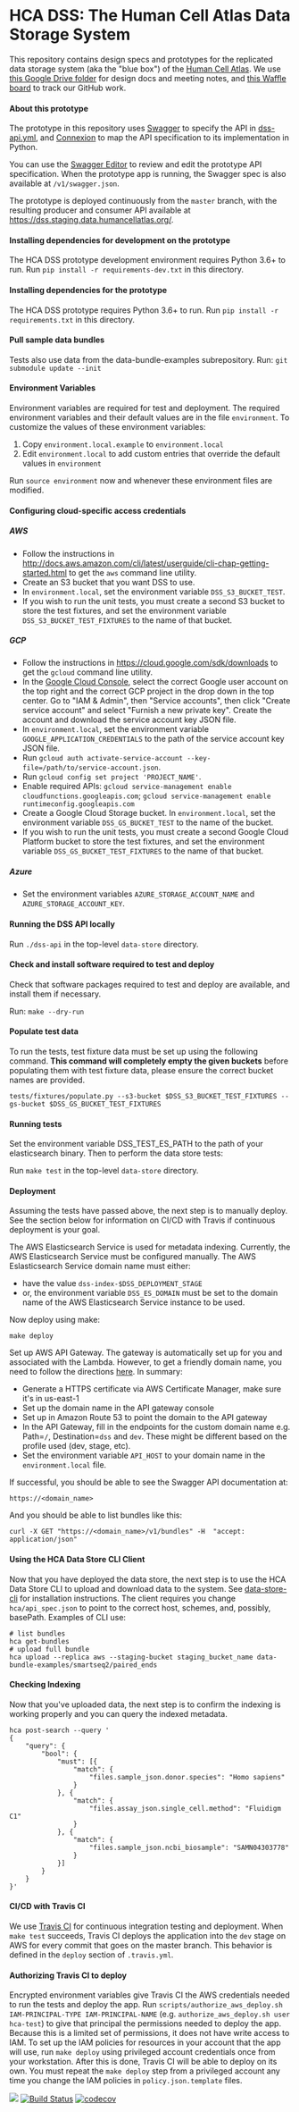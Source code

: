 # HCA DSS: The Human Cell Atlas Data Storage System

This repository contains design specs and prototypes for the replicated data storage system (aka the "blue box") of
the [Human Cell Atlas](https://www.humancellatlas.org/). We use
[this Google Drive folder](https://drive.google.com/open?id=0B-_4IWxXwazQbWE5YmtqUWx3RVE) for design docs and meeting notes,
and [this Waffle board](https://waffle.io/HumanCellAtlas/data-store) to track our GitHub work.

#### About this prototype
The prototype in this repository uses [Swagger](http://swagger.io/) to specify the API in [dss-api.yml](dss-api.yml), and
[Connexion](https://github.com/zalando/connexion) to map the API specification to its implementation in Python.

You can use the
[Swagger Editor](http://editor.swagger.io/#/?import=https://raw.githubusercontent.com/HumanCellAtlas/data-store/master/dss-api.yml)
to review and edit the prototype API specification. When the prototype app is running, the Swagger spec is also available at
`/v1/swagger.json`.

The prototype is deployed continuously from the `master` branch, with the resulting producer and consumer API available at
https://dss.staging.data.humancellatlas.org/.

#### Installing dependencies for development on the prototype
The HCA DSS prototype development environment requires Python 3.6+ to run. Run `pip install -r requirements-dev.txt` in this directory.

#### Installing dependencies for the prototype
The HCA DSS prototype requires Python 3.6+ to run. Run `pip install -r requirements.txt` in this directory.

#### Pull sample data bundles

Tests also use data from the data-bundle-examples subrepository.
Run: `git submodule update --init`

#### Environment Variables

Environment variables are required for test and deployment.
The required environment variables and their default values are in the file `environment`.
To customize the values of these environment variables:

1. Copy `environment.local.example` to `environment.local`
2. Edit `environment.local` to add custom entries that override the default values in `environment`
    
Run `source environment`  now and whenever these environment files are modified.

#### Configuring cloud-specific access credentials

##### AWS
* Follow the instructions in http://docs.aws.amazon.com/cli/latest/userguide/cli-chap-getting-started.html to get the
  `aws` command line utility.
* Create an S3 bucket that you want DSS to use.
* In `environment.local`, set the environment variable `DSS_S3_BUCKET_TEST`.
* If you wish to run the unit tests, you must create a second S3 bucket to store the test fixtures, and set the
  environment variable `DSS_S3_BUCKET_TEST_FIXTURES` to the name of that bucket.

##### GCP
* Follow the instructions in https://cloud.google.com/sdk/downloads to get the `gcloud` command line utility.
* In the [Google Cloud Console](https://console.cloud.google.com/), select the correct Google user account on the top
  right and the correct GCP project in the drop down in the top center. Go to "IAM & Admin", then "Service accounts",
  then click "Create service account" and select "Furnish a new private key". Create the account and download the
  service account key JSON file.
* In `environment.local`, set the environment variable `GOOGLE_APPLICATION_CREDENTIALS` to the path of the service
  account key JSON file.
* Run `gcloud auth activate-service-account --key-file=/path/to/service-account.json`.
* Run `gcloud config set project 'PROJECT_NAME'`.
* Enable required APIs: `gcloud service-management enable cloudfunctions.googleapis.com`; `gcloud service-management
  enable runtimeconfig.googleapis.com`
* Create a Google Cloud Storage bucket. In `environment.local`, set the environment variable `DSS_GS_BUCKET_TEST` to the
  name of the bucket.
* If you wish to run the unit tests, you must create a second Google Cloud Platform bucket to store the test fixtures,
  and set the environment variable `DSS_GS_BUCKET_TEST_FIXTURES` to the name of that bucket.

##### Azure
* Set the environment variables `AZURE_STORAGE_ACCOUNT_NAME` and `AZURE_STORAGE_ACCOUNT_KEY`.

#### Running the DSS API locally
Run `./dss-api` in the top-level `data-store` directory.

#### Check and install software required to test and deploy
Check that software packages required to test and deploy are available, and install them if necessary.

Run: `make --dry-run`

#### Populate test data

To run the tests, test fixture data must be set up using the following command.
**This command will completely empty the given buckets** before populating them with test fixture data, please 
ensure the correct bucket names are provided.

    tests/fixtures/populate.py --s3-bucket $DSS_S3_BUCKET_TEST_FIXTURES --gs-bucket $DSS_GS_BUCKET_TEST_FIXTURES


#### Running tests

Set the environment variable DSS_TEST_ES_PATH to the path of your
elasticsearch binary.  Then to perform the data store tests:

Run `make test` in the top-level `data-store` directory.

#### Deployment

Assuming the tests have passed above, the next step is to manually deploy.  See the section below for information on
CI/CD with Travis if continuous deployment is your goal.

The AWS Elasticsearch Service is used for metadata indexing.  Currently, the AWS Elasticsearch Service must be
configured manually.  The AWS Eslasticsearch Service domain name must either:

* have the value `dss-index-$DSS_DEPLOYMENT_STAGE`
* or, the environment variable `DSS_ES_DOMAIN` must be set to the domain name of the AWS Elasticsearch Service instance to be used.

Now deploy using make:

    make deploy

Set up AWS API Gateway.  The gateway is automatically set up for you and associated with the Lambda.  However, to get a
friendly domain name, you need to follow the
directions [here](http://docs.aws.amazon.com/apigateway/latest/developerguide/how-to-custom-domains.html). In summary:

* Generate a HTTPS certificate via AWS Certificate Manager, make sure it's in us-east-1
* Set up the domain name in the API gateway console
* Set up in Amazon Route 53 to point the domain to the API gateway
* In the API Gateway, fill in the endpoints for the custom domain name e.g. Path=`/`, Destination=`dss` and `dev`.
  These might be different based on the profile used (dev, stage, etc).
* Set the environment variable `API_HOST` to your domain name in the `environment.local` file.

If successful, you should be able to see the Swagger API documentation at:

    https://<domain_name>

And you should be able to list bundles like this:

    curl -X GET "https://<domain_name>/v1/bundles" -H  "accept: application/json"


#### Using the HCA Data Store CLI Client

Now that you have deployed the data store, the next step is to use the HCA Data Store CLI to upload and download data to
the system.  See [data-store-cli](https://github.com/HumanCellAtlas/data-store-cli) for installation instructions.  The
client requires you change `hca/api_spec.json` to point to the correct host, schemes, and, possibly, basePath.  Examples
of CLI use:

    # list bundles
    hca get-bundles
    # upload full bundle
    hca upload --replica aws --staging-bucket staging_bucket_name data-bundle-examples/smartseq2/paired_ends

#### Checking Indexing

Now that you've uploaded data, the next step is to confirm the indexing is working properly and you can query the
indexed metadata.

    hca post-search --query '
    {
        "query": {
            "bool": {
                "must": [{
                    "match": {
                        "files.sample_json.donor.species": "Homo sapiens"
                    }
                }, {
                    "match": {
                        "files.assay_json.single_cell.method": "Fluidigm C1"
                    }
                }, {
                    "match": {
                        "files.sample_json.ncbi_biosample": "SAMN04303778"
                    }
                }]
            }
        }
    }'

#### CI/CD with Travis CI
We use [Travis CI](https://travis-ci.org/HumanCellAtlas/data-store) for continuous integration testing and
deployment. When `make test` succeeds, Travis CI deploys the application into the `dev` stage on AWS for every commit
that goes on the master branch. This behavior is defined in the `deploy` section of `.travis.yml`.

#### Authorizing Travis CI to deploy
Encrypted environment variables give Travis CI the AWS credentials needed to run the tests and deploy the app. Run
`scripts/authorize_aws_deploy.sh IAM-PRINCIPAL-TYPE IAM-PRINCIPAL-NAME` (e.g. `authorize_aws_deploy.sh user hca-test`)
to give that principal the permissions needed to deploy the app. Because this is a limited set of permissions, it does
not have write access to IAM. To set up the IAM policies for resources in your account that the app will use, run `make
deploy` using privileged account credentials once from your workstation. After this is done, Travis CI will be able to
deploy on its own. You must repeat the `make deploy` step from a privileged account any time you change the IAM policies
in `policy.json.template` files.

[![](https://img.shields.io/badge/slack-%23data--store-557EBF.svg)](https://humancellatlas.slack.com/messages/data-store/)
[![Build Status](https://travis-ci.org/HumanCellAtlas/data-store.svg?branch=master)](https://travis-ci.org/HumanCellAtlas/data-store)
[![codecov](https://codecov.io/gh/HumanCellAtlas/data-store/branch/master/graph/badge.svg)](https://codecov.io/gh/HumanCellAtlas/data-store)
